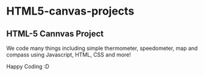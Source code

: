 HTML5-canvas-projects
=====================

## HTML-5 Cannvas Project

We code many things including simple thermometer, speedometer, map and compass using Javascript, HTML, CSS and more!

Happy Coding :D
